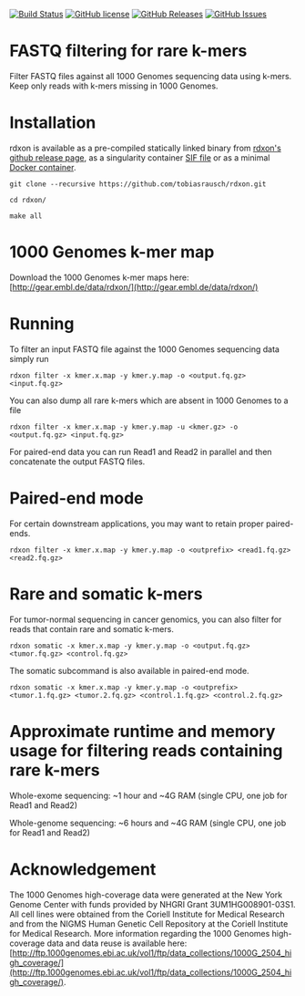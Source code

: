 [![Build Status](https://travis-ci.org/tobiasrausch/rdxon.svg?branch=master)](https://travis-ci.org/tobiasrausch/rdxon/)
[![GitHub license](https://img.shields.io/badge/License-BSD%203--Clause-blue.svg)](https://github.com/tobiasrausch/rdxon/blob/master/LICENSE)
[![GitHub Releases](https://img.shields.io/github/release/tobiasrausch/rdxon.svg)](https://github.com/tobiasrausch/rdxon/releases)
[![GitHub Issues](https://img.shields.io/github/issues/tobiasrausch/rdxon.svg)](https://github.com/tobiasrausch/rdxon/issues)

# FASTQ filtering for rare k-mers

Filter FASTQ files against all 1000 Genomes sequencing data using k-mers. Keep only reads with k-mers missing in 1000 Genomes.

# Installation

rdxon is available as a pre-compiled statically linked binary from [rdxon's github release page](https://github.com/tobiasrausch/rdxon/releases/),
as a singularity container [SIF file](https://github.com/tobiasrausch/rdxon/releases/)
or as a minimal [Docker container](https://hub.docker.com/r/trausch/rdxon/).

`git clone --recursive https://github.com/tobiasrausch/rdxon.git`

`cd rdxon/`

`make all`

# 1000 Genomes k-mer map

Download the 1000 Genomes k-mer maps here: [http://gear.embl.de/data/rdxon/](http://gear.embl.de/data/rdxon/)

# Running

To filter an input FASTQ file against the 1000 Genomes sequencing data simply run

`rdxon filter -x kmer.x.map -y kmer.y.map -o <output.fq.gz> <input.fq.gz>`

You can also dump all rare k-mers which are absent in 1000 Genomes to a file

`rdxon filter -x kmer.x.map -y kmer.y.map -u <kmer.gz> -o <output.fq.gz> <input.fq.gz>`

For paired-end data you can run Read1 and Read2 in parallel and then concatenate the output FASTQ files.

# Paired-end mode

For certain downstream applications, you may want to retain proper paired-ends.

`rdxon filter -x kmer.x.map -y kmer.y.map -o <outprefix> <read1.fq.gz> <read2.fq.gz>`

# Rare and somatic k-mers

For tumor-normal sequencing in cancer genomics, you can also filter for reads that contain rare and somatic k-mers.

`rdxon somatic -x kmer.x.map -y kmer.y.map -o <output.fq.gz> <tumor.fq.gz> <control.fq.gz>`

The somatic subcommand is also available in paired-end mode.

`rdxon somatic -x kmer.x.map -y kmer.y.map -o <outprefix> <tumor.1.fq.gz> <tumor.2.fq.gz> <control.1.fq.gz> <control.2.fq.gz>`

# Approximate runtime and memory usage for filtering reads containing rare k-mers

Whole-exome sequencing: ~1 hour and ~4G RAM (single CPU, one job for Read1 and Read2)

Whole-genome sequencing: ~6 hours and ~4G RAM (single CPU, one job for Read1 and Read2)

# Acknowledgement

The 1000 Genomes high-coverage data were generated at the New York Genome Center with funds provided by NHGRI Grant 3UM1HG008901-03S1. All cell lines were obtained from the Coriell Institute for Medical Research and from the NIGMS Human Genetic Cell Repository at the Coriell Institute for Medical Research. More information regarding the 1000 Genomes high-coverage data and data reuse is available here: [http://ftp.1000genomes.ebi.ac.uk/vol1/ftp/data_collections/1000G_2504_high_coverage/](http://ftp.1000genomes.ebi.ac.uk/vol1/ftp/data_collections/1000G_2504_high_coverage/).
